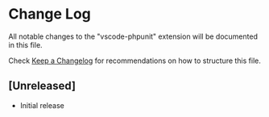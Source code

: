 # Change Log

All notable changes to the "vscode-phpunit" extension will be documented in this file.

Check [Keep a Changelog](http://keepachangelog.com/) for recommendations on how to structure this file.

## [Unreleased]

- Initial release